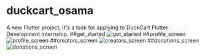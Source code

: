 # duckcart_osama

A new Flutter project, It's a task for applying to DuckCart Flutter Development Internship.
##get_started
![get_started](https://user-images.githubusercontent.com/109289535/218173169-824e1843-c151-492b-8d62-9b99bb62eefb.jpg)
##profile_screen
![profile_screen](https://user-images.githubusercontent.com/109289535/218173221-e8119468-9887-4553-aaaa-9e2ad73c5e)
##creators_screen
![creators_screen](https://user-images.githubusercontent.com/109289535/218173356-7d189adb-1767-4193-9f17-a4293a00fab3.jpg)
##donations_screen
![donations_screen](https://user-images.githubusercontent.com/109289535/218173255-6abeb59f-8cb9-4fe0-b534-e3db1641a456.jpg)